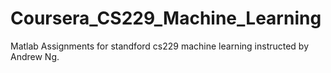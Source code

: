 # Coursera_CS229_Machine_Learning
Matlab Assignments for standford cs229 machine learning instructed by Andrew Ng.
